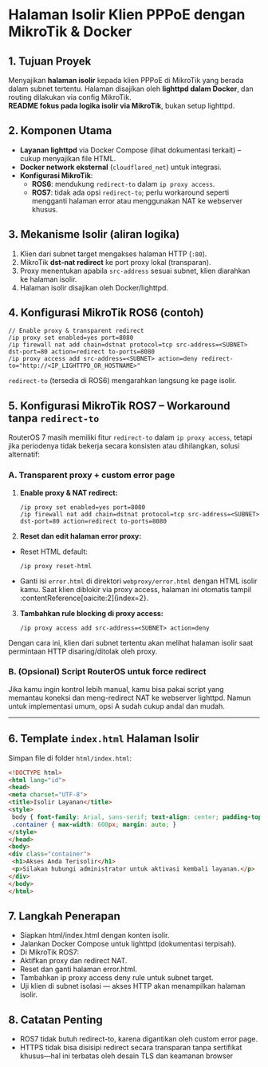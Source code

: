 # Halaman Isolir Klien PPPoE dengan MikroTik & Docker 

## 1. Tujuan Proyek

Menyajikan **halaman isolir** kepada klien PPPoE di MikroTik yang berada dalam subnet tertentu. 
Halaman disajikan oleh **lighttpd dalam Docker**, dan routing dilakukan via config MikroTik.  
**README fokus pada logika isolir via MikroTik**, bukan setup lighttpd.

## 2. Komponen Utama

- **Layanan lighttpd** via Docker Compose (lihat dokumentasi terkait) – cukup menyajikan file HTML.
- **Docker network eksternal** (`cloudflared_net`) untuk integrasi.
- **Konfigurasi MikroTik**: 
  - **ROS6**: mendukung `redirect-to` dalam `ip proxy access`.
  - **ROS7**: tidak ada opsi `redirect-to`; perlu workaround seperti mengganti halaman error atau menggunakan NAT ke webserver khusus.

## 3. Mekanisme Isolir (aliran logika)

1. Klien dari subnet target mengakses halaman HTTP (`:80`).
2. MikroTik **dst-nat redirect** ke port proxy lokal (transparan).
3. Proxy menentukan apabila `src-address` sesuai subnet, klien diarahkan ke halaman isolir.
4. Halaman isolir disajikan oleh Docker/lighttpd.


## 4. Konfigurasi MikroTik ROS6 (contoh)

    // Enable proxy & transparent redirect
    /ip proxy set enabled=yes port=8080
    /ip firewall nat add chain=dstnat protocol=tcp src-address=<SUBNET> dst-port=80 action=redirect to-ports=8080
    /ip proxy access add src-address=<SUBNET> action=deny redirect-to="http://<IP_LIGHTTPD_OR_HOSTNAME>"


`redirect-to` (tersedia di ROS6) mengarahkan langsung ke page isolir.
 

## 5. Konfigurasi MikroTik ROS7 – Workaround **tanpa** `redirect-to`

RouterOS 7 masih memiliki fitur `redirect-to` dalam `ip proxy access`, tetapi jika periodenya tidak bekerja secara konsisten atau dihilangkan, solusi alternatif:

### A. Transparent proxy + custom error page

1. **Enable proxy & NAT redirect:**
    ```
    /ip proxy set enabled=yes port=8080
    /ip firewall nat add chain=dstnat protocol=tcp src-address=<SUBNET> dst-port=80 action=redirect to-ports=8080
    ```
2. **Reset dan edit halaman error proxy:**
- Reset HTML default:
  ```
  /ip proxy reset-html
  ```
- Ganti isi `error.html` di direktori `webproxy/error.html` dengan HTML isolir kamu. Saat klien diblokir via proxy access, halaman ini otomatis tampil :contentReference[oaicite:2]{index=2}.

3. **Tambahkan rule blocking di proxy access:**
    ```
    /ip proxy access add src-address=<SUBNET> action=deny
    ```

Dengan cara ini, klien dari subnet tertentu akan melihat halaman isolir saat permintaan HTTP disaring/ditolak oleh proxy.

### B. (Opsional) Script RouterOS untuk force redirect

Jika kamu ingin kontrol lebih manual, kamu bisa pakai script yang memantau koneksi dan meng-redirect NAT ke webserver lighttpd. Namun untuk implementasi umum, opsi A sudah cukup andal dan mudah.

---

## 6. Template `index.html` Halaman Isolir

Simpan file di folder `html/index.html`:

```html
<!DOCTYPE html>
<html lang="id">
<head>
<meta charset="UTF-8">
<title>Isolir Layanan</title>
<style>
 body { font-family: Arial, sans-serif; text-align: center; padding-top: 50px; }
 .container { max-width: 600px; margin: auto; }
</style>
</head>
<body>
<div class="container">
 <h1>Akses Anda Terisolir</h1>
 <p>Silakan hubungi administrator untuk aktivasi kembali layanan.</p>
</div>
</body>
</html>
```

## 7. Langkah Penerapan
- Siapkan html/index.html dengan konten isolir.
- Jalankan Docker Compose untuk lighttpd (dokumentasi terpisah).
- Di MikroTik ROS7:
- Aktifkan proxy dan redirect NAT.
- Reset dan ganti halaman error.html.
- Tambahkan ip proxy access deny rule untuk subnet target.
- Uji klien di subnet isolasi — akses HTTP akan menampilkan halaman isolir.

## 8. Catatan Penting 
- ROS7 tidak butuh redirect-to, karena digantikan oleh custom error page.
- HTTPS tidak bisa disisipi redirect secara transparan tanpa sertifikat khusus—hal ini terbatas oleh desain TLS dan keamanan browser  
